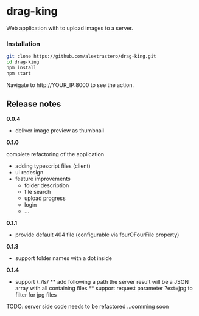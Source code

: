 # drag-king

Web application with to upload images to a server.

### Installation

```sh
git clone https://github.com/alextrastero/drag-king.git
cd drag-king
npm install
npm start
```

Navigate to http://YOUR_IP:8000 to see the action.

## Release notes
**0.0.4**
 * deliver image preview as thumbnail 
 
**0.1.0**

complete refactoring of the application 
 * adding typescript files (client)
 * ui redesign
 * feature improvements
   * folder description
   * file search
   * upload progress
   * login
   * ...

**0.1.1**
 * provide default 404 file (configurable via fourOFourFile property)

**0.1.3**
 * support folder names with a dot inside

**0.1.4**
 * support /_/ls/
 ** add following a path the server result will be a JSON array with
 all containing files
 ** support request parameter ?ext=jpg to filter for jpg files

TODO: server side code needs to be refactored ...comming soon
 